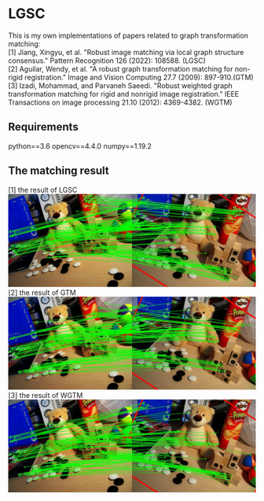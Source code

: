 # LGSC
This is my own implementations of papers related to graph transformation matching:  
[1] Jiang, Xingyu, et al. "Robust image matching via local graph structure consensus." Pattern Recognition 126 (2022): 108588. (LGSC)  
[2] Aguilar, Wendy, et al. "A robust graph transformation matching for non-rigid registration." Image and Vision Computing 27.7 (2009): 897-910.(GTM)  
[3] Izadi, Mohammad, and Parvaneh Saeedi. "Robust weighted graph transformation matching for rigid and nonrigid image registration." IEEE Transactions on image processing 21.10 (2012): 4369-4382. (WGTM)
## Requirements 
python==3.6
opencv==4.4.0
numpy==1.19.2
## The matching result
[1] the result of LGSC
![image](https://github.com/EmptyCity1995/LGSC/blob/main/final_result.jpg)
[2] the result of GTM
![the result of GTM](https://github.com/EmptyCity1995/LGSC/blob/main/final_result_GTM.jpg)
[3] the result of WGTM
![the result of WGTM](https://github.com/EmptyCity1995/LGSC/blob/main/final_result_WGTM.jpg)
